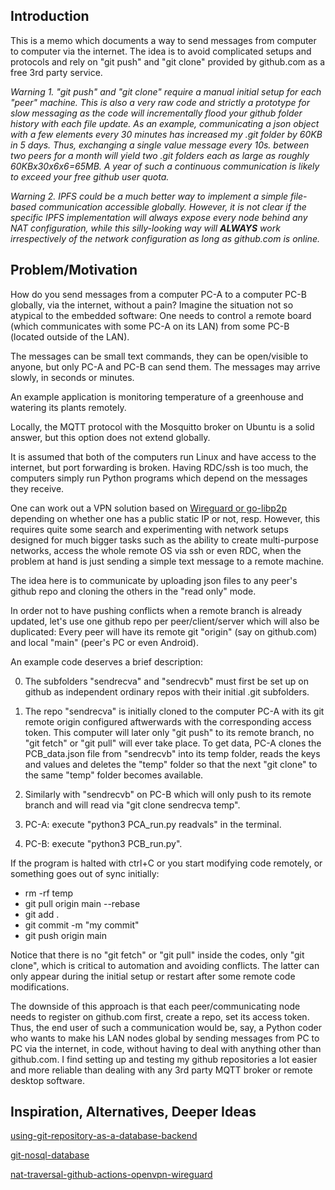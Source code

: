 ## Introduction

This is a memo which documents a way to send messages from computer to computer via the internet.
The idea is to avoid complicated setups and protocols and rely on "git push" and "git clone" provided by github.com as a free 3rd party service.

*Warning 1. "git push" and "git clone" require a manual initial setup for each "peer" machine. This is also a very raw code and strictly a prototype for slow messaging as the code will incrementally flood your github folder history with each file update. As an example, communicating a json object with a few elements every 30 minutes has increased my .git folder by 60KB in 5 days. Thus, exchanging a single value message every 10s. between two peers for a month will yield two .git folders each as large as roughly 60KBx30x6x6=65MB. A year of such a continuous communication is likely to exceed your free github user quota.*

*Warning 2. IPFS could be a much better way to implement a simple file-based communication accessible globally. However, it is not clear if the specific IPFS implementation will always expose every node behind any NAT configuration, while this silly-looking way will **ALWAYS** work irrespectively of the network configuration as long as github.com is online.* 

## Problem/Motivation

How do you send messages from a computer PC-A to a computer PC-B globally, via the internet, without a pain? 
Imagine the situation not so atypical to the embedded software: One needs to control a remote board (which communicates with some PC-A on its LAN) from some PC-B (located outside 
of the LAN).

The messages can be small text commands, they can be open/visible to anyone, but only PC-A and PC-B can send them. The messages may arrive slowly, in seconds or minutes.

An example application is monitoring temperature of a greenhouse and watering its plants remotely.

Locally, the MQTT protocol with the Mosquitto broker on Ubuntu is a solid answer, but this option does not extend globally.

It is assumed that both of the computers run Linux and have access to the internet, but port forwarding is broken. Having RDC/ssh is too much, the computers simply run Python programs which depend on the messages they receive.

One can work out a VPN solution based on [Wireguard or go-libp2p](https://github.com/aabbtree77/esp32-mqtt-experiments#congratulations-you-had-a-problem-and-now-you-have-two) depending on whether one has a public static IP or not, resp. However, this requires quite some search and experimenting with network setups designed for much bigger tasks such as the ability to create multi-purpose networks, access the whole remote OS via ssh or even RDC, when the problem at hand is just sending a simple text message to a remote machine.

The idea here is to communicate by uploading json files to any peer's github repo and cloning the others in the "read only" mode.

In order not to have pushing conflicts when a remote branch is already updated, let's use one github repo per peer/client/server which will also be duplicated: Every peer will have its remote git "origin" (say on github.com) and local "main" (peer's PC or even Android).

An example code deserves a brief description:

0. The subfolders "sendrecva" and "sendrecvb" must first be set up on github as independent ordinary repos with their initial .git subfolders.

1. The repo "sendrecva" is initially cloned to the computer PC-A with its git remote origin configured aftwerwards with the corresponding access token. This computer will later only "git push" to its remote branch, no "git fetch" or "git pull" will ever take place.
  To get data, PC-A clones the PCB_data.json file from "sendrecvb" into its temp folder, reads the keys and values and deletes the "temp" folder so that the next "git clone" to the same "temp" folder becomes available.
  
2. Similarly with "sendrecvb" on PC-B which will only push to its remote branch and will read via "git clone sendrecva temp".

3. PC-A: execute "python3 PCA_run.py readvals" in the terminal.

4. PC-B: execute "python3 PCB_run.py".

If the program is halted with ctrl+C or you start modifying code remotely, or something goes out of sync initially:

  - rm -rf temp 
  - git pull origin main --rebase
  - git add .
  - git commit -m "my commit"
  - git push origin main
  
Notice that there is no "git fetch" or "git pull" inside the codes, only "git clone", which is critical to automation and avoiding conflicts. The latter can only appear during the initial setup or restart after some remote code modifications.

The downside of this approach is that each peer/communicating node needs to register on github.com first, create a repo, set its access token. Thus, the end user of such a communication would be, say, a Python coder who wants to make his LAN nodes global by sending messages from PC to PC via the internet, in code, without having to deal with anything other than github.com. I find setting up and testing my github repositories a lot easier and more reliable than dealing with any 3rd party MQTT broker or remote desktop software.

## Inspiration, Alternatives, Deeper Ideas

[using-git-repository-as-a-database-backend](https://stackoverflow.com/questions/20151158/using-git-repository-as-a-database-backend)

[git-nosql-database](https://www.kenneth-truyers.net/2016/10/13/git-nosql-database/)

[nat-traversal-github-actions-openvpn-wireguard](https://github.com/ValdikSS/nat-traversal-github-actions-openvpn-wireguard)   
